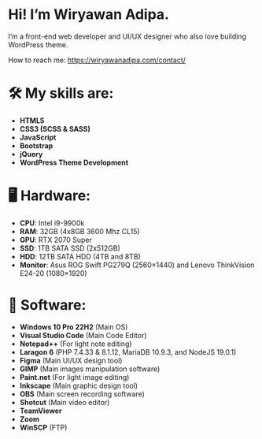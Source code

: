 # Hi! I’m Wiryawan Adipa.

I’m a front-end web developer and UI/UX designer who also love building WordPress theme.

How to reach me: https://wiryawanadipa.com/contact/

# :hammer_and_wrench: My skills are:
- **HTML5**
- **CSS3 (SCSS & SASS)**
- **JavaScript**
- **Bootstrap**
- **jQuery**
- **WordPress Theme Development**

 # :desktop_computer: Hardware:
- **CPU**: Intel i9-9900k
- **RAM**: 32GB (4x8GB 3600 Mhz CL15)
- **GPU**: RTX 2070 Super
- **SSD**: 1TB SATA SSD (2x512GB)
- **HDD**: 12TB SATA HDD (4TB and 8TB)
- **Monitor**: Asus ROG Swift PG279Q (2560×1440) and Lenovo ThinkVision E24-20 (1080×1920)

# :toolbox: Software:
- **Windows 10 Pro 22H2** (Main OS)
- **Visual Studio Code** (Main Code Editor)
- **Notepad++** (For light note editing)
- **Laragon 6** (PHP 7.4.33 & 8.1.12, MariaDB 10.9.3, and NodeJS 19.0.1)
- **Figma** (Main UI/UX design tool)
- **GIMP** (Main images manipulation software)
- **Paint.net** (For light image editing)
- **Inkscape** (Main graphic design tool)
- **OBS** (Main screen recording software)
- **Shotcut** (Main video editor)
- **TeamViewer**
- **Zoom**
- **WinSCP** (FTP)

<!--
**wiryawanadipa/wiryawanadipa** is a ✨ _special_ ✨ repository because its `README.md` (this file) appears on your GitHub profile.

Here are some ideas to get you started:

- 🔭 I’m currently working on ...
- 🌱 I’m currently learning ...
- 👯 I’m looking to collaborate on ...
- 🤔 I’m looking for help with ...
- 💬 Ask me about ...
- 📫 How to reach me: ...
- 😄 Pronouns: ...
- ⚡ Fun fact: ...
-->
